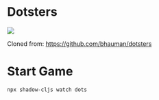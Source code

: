 # Dotsters

![](/Users/niko/RAND/shadowcljs-dotsters/game.png)

Cloned from: https://github.com/bhauman/dotsters

# Start Game

```
npx shadow-cljs watch dots
```

